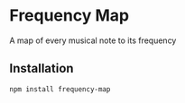 # Frequency Map

A map of every musical note to its frequency

## Installation

```
npm install frequency-map
```
